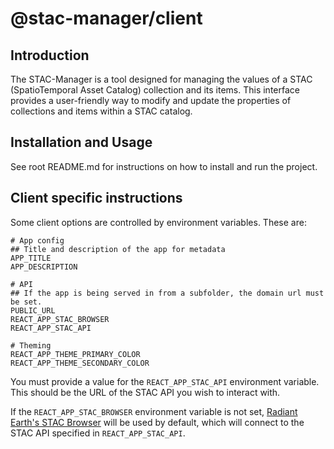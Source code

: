 # @stac-manager/client

## Introduction
The STAC-Manager is a tool designed for managing the values of a STAC (SpatioTemporal Asset Catalog) collection and its items. This interface provides a user-friendly way to modify and update the properties of collections and items within a STAC catalog.

## Installation and Usage
See root README.md for instructions on how to install and run the project.

## Client specific instructions

Some client options are controlled by environment variables. These are:
```
# App config
## Title and description of the app for metadata
APP_TITLE
APP_DESCRIPTION

# API
## If the app is being served in from a subfolder, the domain url must be set.
PUBLIC_URL
REACT_APP_STAC_BROWSER
REACT_APP_STAC_API

# Theming
REACT_APP_THEME_PRIMARY_COLOR
REACT_APP_THEME_SECONDARY_COLOR
```

You must provide a value for the `REACT_APP_STAC_API` environment variable. This should be the URL of the STAC API you wish to interact with.

If the `REACT_APP_STAC_BROWSER` environment variable is not set, [Radiant Earth's STAC Browser](https://radiantearth.github.io/stac-browser/) will be used by default, which will connect to the STAC API specified in `REACT_APP_STAC_API`.